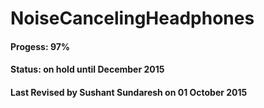 # NoiseCancelingHeadphones
#### Progess: 97% 
#### Status: on hold until December 2015
#### Last Revised by Sushant Sundaresh on 01 October 2015
